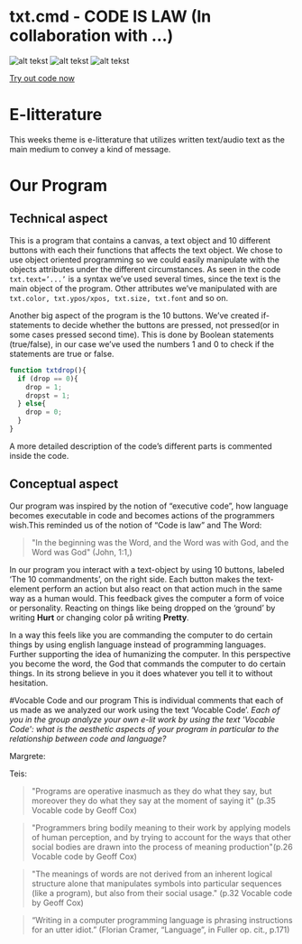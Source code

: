 # txt.cmd - CODE IS LAW (In collaboration with …)
![alt tekst](Udklip.PNG) 
![alt tekst](Udklip2.PNG)
![alt tekst](Udklip3.PNG)

[Try out code now](https://rawgit.com/Margretexie/Mini_ex/master/mini_ex7/empty-example/index.html)

# E-litterature
This weeks theme is e-litterature that utilizes written text/audio text as the main medium to convey a kind of message. 
# Our Program
## Technical aspect 
This is a program that contains a canvas, a text object and 10 different buttons with each their functions that affects the text object. We chose to use object oriented programming so we could easily manipulate with the objects attributes under the different circumstances. As seen in the code ``txt.text=’...’`` is a syntax we’ve used several times, since the text is the main object of the program. Other attributes we’ve manipulated with are ``txt.color, txt.ypos/xpos, txt.size, txt.font`` and so on.

Another big aspect of the program is the 10 buttons. We’ve created if-statements to decide whether the buttons are pressed, not pressed(or in some cases pressed second time). This is done by Boolean statements (true/false), in our case we’ve used the numbers 1 and 0 to check if the statements are true or false. 
``` javascript
function txtdrop(){
  if (drop == 0){
    drop = 1;
    dropst = 1;
  } else{
    drop = 0;
  }
}
```
A more detailed description of the code’s different parts is commented inside the code.

## Conceptual aspect
Our program was inspired by the notion of “executive code”, how language becomes executable in code and becomes actions of the programmers wish.This reminded us of the notion of “Code is law” and The Word:
>"In the beginning was the Word, and the Word was with God, and the Word was God" (John, 1:1,)

In our program you interact with a text-object by using 10 buttons, labeled ‘The 10 commandments’, on the right side. Each button makes the text-element perform an action but also react on that action much in the same way as a human would. This feedback gives the computer a form of voice or personality. Reacting on things like being dropped on the ‘ground’ by writing **Hurt** or changing color på writing **Pretty**. 

In a way this feels like you are commanding the computer to do certain things by using english language instead of programming languages. Further supporting the idea of humanizing the computer. In this perspective you become the word, the God that commands the computer to do certain things. In its strong believe in you it does whatever you tell it to without hesitation. 

#Vocable Code and our program
This is individual comments that each of us made as we analyzed our work using the text ‘Vocable Code’.
*Each of you in the group analyze your own e-lit work by using the text 'Vocable Code': what is the aesthetic aspects of your program in particular to the relationship between code and language?*

Margrete:

Teis:
> "Programs are operative inasmuch as they do what they say, but moreover they do what they say at the moment of saying it" (p.35 Vocable code by Geoff Cox)

>"Programmers bring bodily meaning to their work by applying models of human perception, and by trying to account for the ways that other social bodies are drawn into the process of meaning production"(p.26 Vocable code by Geoff Cox)

> "The meanings of words are not derived from an inherent logical structure alone that manipulates symbols into particular sequences (like a program), but also from their social usage." (p.32 Vocable code by Geoff Cox)

> “Writing in a computer programming language is phrasing instructions for
an utter idiot.” (Florian Cramer, “Language”, in Fuller op. cit., p.171)


